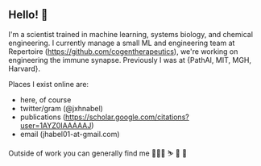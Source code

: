 ## Hello! 👋

I'm a scientist trained in machine learning, systems biology, and chemical engineering. I currently manage a small ML and engineering team at Repertoire (https://github.com/cogentherapeutics), we're working on engineering the immune synapse. Previously I was at {PathAI, MIT, MGH, Harvard}.

Places I exist online are:
- here, of course
- twitter/gram (@jxhnabel)
- publications (https://scholar.google.com/citations?user=1AYZ0IAAAAAJ)
- email (jhabel01-at-gmail.com)

Outside of work you can generally find me 🧑‍🧑‍🧒 ⛷ 🛫  🤘
